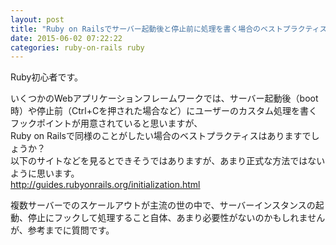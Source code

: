 ```yaml
---
layout: post
title: "Ruby on Railsでサーバー起動後と停止前に処理を書く場合のベストプラクティスを教えてください。"
date: 2015-06-02 07:22:22
categories: ruby-on-rails ruby
---
```

<p>Ruby初心者です。</p>

<p>いくつかのWebアプリケーションフレームワークでは、サーバー起動後（boot時）や停止前（Ctrl+Cを押された場合など）にユーザーのカスタム処理を書くフックポイントが用意されていると思いますが、<br>
Ruby on Railsで同様のことがしたい場合のベストプラクティスはありますでしょうか？<br>
以下のサイトなどを見るとできそうではありますが、あまり正式な方法ではないように思います。<br>
<a href="http://guides.rubyonrails.org/initialization.html" rel="nofollow">http://guides.rubyonrails.org/initialization.html</a></p>

<p>複数サーバーでのスケールアウトが主流の世の中で、サーバーインスタンスの起動、停止にフックして処理すること自体、あまり必要性がないのかもしれませんが、参考までに質問です。</p>
